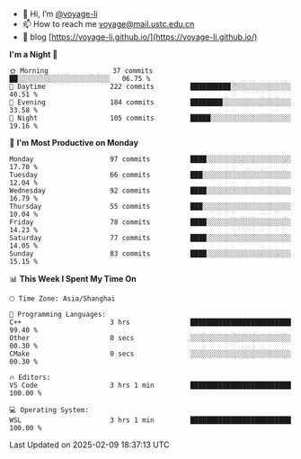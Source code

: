 - 👋 Hi, I’m [@voyage-li](https://github.com/voyage-li/)
- 📫 How to reach me [voyage@mail.ustc.edu.cn](mailto:voyage@mail.ustc.edu.cn)
- 🥤 blog [https://voyage-li.github.io/](https://voyage-li.github.io/)

<!--START_SECTION:waka-->
**I'm a Night 🦉** 

```text
🌞 Morning                37 commits          ██░░░░░░░░░░░░░░░░░░░░░░░   06.75 % 
🌆 Daytime                222 commits         ██████████░░░░░░░░░░░░░░░   40.51 % 
🌃 Evening                184 commits         ████████░░░░░░░░░░░░░░░░░   33.58 % 
🌙 Night                  105 commits         █████░░░░░░░░░░░░░░░░░░░░   19.16 % 
```
📅 **I'm Most Productive on Monday** 

```text
Monday                   97 commits          ████░░░░░░░░░░░░░░░░░░░░░   17.70 % 
Tuesday                  66 commits          ███░░░░░░░░░░░░░░░░░░░░░░   12.04 % 
Wednesday                92 commits          ████░░░░░░░░░░░░░░░░░░░░░   16.79 % 
Thursday                 55 commits          ███░░░░░░░░░░░░░░░░░░░░░░   10.04 % 
Friday                   78 commits          ████░░░░░░░░░░░░░░░░░░░░░   14.23 % 
Saturday                 77 commits          ████░░░░░░░░░░░░░░░░░░░░░   14.05 % 
Sunday                   83 commits          ████░░░░░░░░░░░░░░░░░░░░░   15.15 % 
```


📊 **This Week I Spent My Time On** 

```text
🕑︎ Time Zone: Asia/Shanghai

💬 Programming Languages: 
C++                      3 hrs               █████████████████████████   99.40 % 
Other                    0 secs              ░░░░░░░░░░░░░░░░░░░░░░░░░   00.30 % 
CMake                    0 secs              ░░░░░░░░░░░░░░░░░░░░░░░░░   00.30 % 

🔥 Editors: 
VS Code                  3 hrs 1 min         █████████████████████████   100.00 % 

💻 Operating System: 
WSL                      3 hrs 1 min         █████████████████████████   100.00 % 
```


 Last Updated on 2025-02-09 18:37:13 UTC
<!--END_SECTION:waka-->
